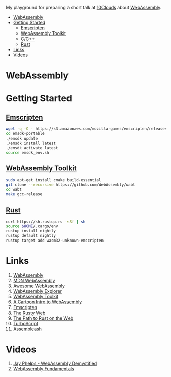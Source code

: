 My playground for preparing a short talk at [10Clouds](http://10clouds.com) about [WebAssembly].
- [WebAssembly](#webassembly)
- [Getting Started](#getting-started)
    - [Emscripten](#emscripten)
    - [WebAssembly Toolkit](#webassembly-toolkit)
    - [C/C++](#cc)
    - [Rust](#rust)
- [Links](#links)
- [Videos](#videos)

# WebAssembly

# Getting Started

## [Emscripten][Emscripten installation]

```sh
wget -q -O - https://s3.amazonaws.com/mozilla-games/emscripten/releases/emsdk-portable.tar.gz | tar xvz 
cd emsdk-portable
./emsdk update
./emsdk install latest
./emsdk activate latest
source emsdk_env.sh
```

## [WebAssembly Toolkit]

```sh
sudo apt-get install cmake build-essential
git clone --recursive https://github.com/WebAssembly/wabt
cd wabt
make gcc-release
```

## [Rust][Rust WebAssembly Installation]

```sh
curl https://sh.rustup.rs -sSf | sh
source $HOME/.cargo/env
rustup install nightly
rustup default nightly
rustup target add wasm32-unknown-emscripten
```

# Links

1. [WebAssembly]
1. [MDN WebAssembly]
1. [Awesome WebAssembly]
1. [WebAssembly Explorer]
1. [WebAssembly Toolkit]
1. [A Cartoon Intro to WebAssembly]
1. [Emscripten]
1. [The Rusty Web]
1. [The Path to Rust on the Web]
1. [TurboScript]
1. [Assembleash]

# Videos

1. [Jay Phelps - WebAssembly Demystified]
1. [WebAssembly Fundamentals]


[WebAssembly]: http://webassembly.org/
[MDN WebAssembly]: https://developer.mozilla.org/en-US/docs/WebAssembly
[Awesome WebAssembly]: https://github.com/mbasso/awesome-wasm
[WebAssembly Explorer]: https://mbebenita.github.io/WasmExplorer/
[WebAssembly Toolkit]: https://github.com/WebAssembly/wabt
[A Cartoon Intro to WebAssembly]: https://hacks.mozilla.org/2017/02/a-cartoon-intro-to-webassembly/
[Emscripten]: http://kripken.github.io/emscripten-site/
[Emscripten Installation]: http://kripken.github.io/emscripten-site/docs/getting_started/downloads.html
[The Path to Rust on the Web]: https://hoverbear.org/2017/04/06/the-path-to-rust-on-the-web/
[The Rusty Web]: https://davidmcneil.gitbooks.io/the-rusty-web/content/
[Rust WebAssembly Installation]: https://davidmcneil.gitbooks.io/the-rusty-web/content/setup-and-hello-world.html
[TurboScript]: https://github.com/01alchemist/TurboScript
[Assembleash]: https://maxgraey.github.io/Assembleash/#TurboScript
[Jay Phelps - WebAssembly Demystified]: https://www.youtube.com/watch?v=cRwUD5SxF4o
[WebAssembly Fundamentals]: https://www.youtube.com/watch?v=jXMtQ2fTl4c
